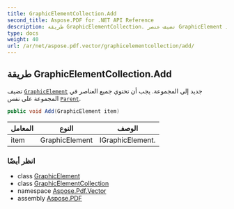 ```yaml
---
title: GraphicElementCollection.Add
second_title: Aspose.PDF for .NET API Reference
description: طريقة GraphicElementCollection. تضيف عنصر GraphicElement جديد إلى المجموعة. يجب أن تحتوي جميع العناصر في المجموعة على نفس الوالد
type: docs
weight: 40
url: /ar/net/aspose.pdf.vector/graphicelementcollection/add/
---
```

## طريقة GraphicElementCollection.Add

تضيف [`GraphicElement`](../../graphicelement/) جديد إلى المجموعة. يجب أن تحتوي جميع العناصر في المجموعة على نفس [`Parent`](../../graphicelement/parent/).

```csharp
public void Add(GraphicElement item)
```

| المعامل | النوع | الوصف |
| --- | --- | --- |
| item | GraphicElement | IGraphicElement. |

### انظر أيضًا

* class [GraphicElement](../../graphicelement/)
* class [GraphicElementCollection](../)
* namespace [Aspose.Pdf.Vector](../../../aspose.pdf.vector/)
* assembly [Aspose.PDF](../../../)
